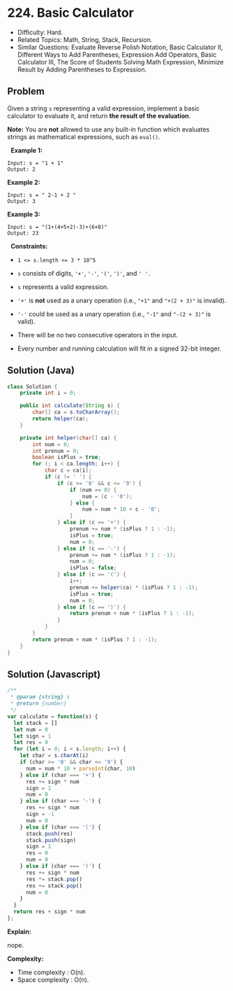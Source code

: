 # 224. Basic Calculator

- Difficulty: Hard.
- Related Topics: Math, String, Stack, Recursion.
- Similar Questions: Evaluate Reverse Polish Notation, Basic Calculator II, Different Ways to Add Parentheses, Expression Add Operators, Basic Calculator III, The Score of Students Solving Math Expression, Minimize Result by Adding Parentheses to Expression.

## Problem

Given a string ```s``` representing a valid expression, implement a basic calculator to evaluate it, and return **the result of the evaluation**.

**Note:** You are **not** allowed to use any built-in function which evaluates strings as mathematical expressions, such as ```eval()```.

 
**Example 1:**

```
Input: s = "1 + 1"
Output: 2
```

**Example 2:**

```
Input: s = " 2-1 + 2 "
Output: 3
```

**Example 3:**

```
Input: s = "(1+(4+5+2)-3)+(6+8)"
Output: 23
```

 
**Constraints:**


	
- ```1 <= s.length <= 3 * 10^5```
	
- ```s``` consists of digits, ```'+'```, ```'-'```, ```'('```, ```')'```, and ```' '```.
	
- ```s``` represents a valid expression.
	
- ```'+'``` is **not** used as a unary operation (i.e., ```"+1"``` and ```"+(2 + 3)"``` is invalid).
	
- ```'-'``` could be used as a unary operation (i.e., ```"-1"``` and ```"-(2 + 3)"``` is valid).
	
- There will be no two consecutive operators in the input.
	
- Every number and running calculation will fit in a signed 32-bit integer.


## Solution (Java)
```java
class Solution {
    private int i = 0;

    public int calculate(String s) {
        char[] ca = s.toCharArray();
        return helper(ca);
    }

    private int helper(char[] ca) {
        int num = 0;
        int prenum = 0;
        boolean isPlus = true;
        for (; i < ca.length; i++) {
            char c = ca[i];
            if (c != ' ') {
                if (c >= '0' && c <= '9') {
                    if (num == 0) {
                        num = (c - '0');
                    } else {
                        num = num * 10 + c - '0';
                    }
                } else if (c == '+') {
                    prenum += num * (isPlus ? 1 : -1);
                    isPlus = true;
                    num = 0;
                } else if (c == '-') {
                    prenum += num * (isPlus ? 1 : -1);
                    num = 0;
                    isPlus = false;
                } else if (c == '(') {
                    i++;
                    prenum += helper(ca) * (isPlus ? 1 : -1);
                    isPlus = true;
                    num = 0;
                } else if (c == ')') {
                    return prenum + num * (isPlus ? 1 : -1);
                }
            }
        }
        return prenum + num * (isPlus ? 1 : -1);
    }
}
```

## Solution (Javascript)
```javascript
/**
 * @param {string} s
 * @return {number}
 */
var calculate = function(s) {
  let stack = []
  let num = 0
  let sign = 1
  let res = 0
  for (let i = 0; i < s.length; i++) {
    let char = s.charAt(i)
    if (char >= '0' && char <= '9') {
      num = num * 10 + parseInt(char, 10)
    } else if (char === '+') {
      res += sign * num
      sign = 1
      num = 0
    } else if (char === '-') {
      res += sign * num
      sign = -1
      num = 0
    } else if (char === '(') {
      stack.push(res)
      stack.push(sign)
      sign = 1
      res = 0
      num = 0
    } else if (char === ')') {
      res += sign * num
      res *= stack.pop()
      res += stack.pop()
      num = 0
    }
  }
  return res + sign * num
};
```

**Explain:**

nope.

**Complexity:**

* Time complexity : O(n).
* Space complexity : O(n).
